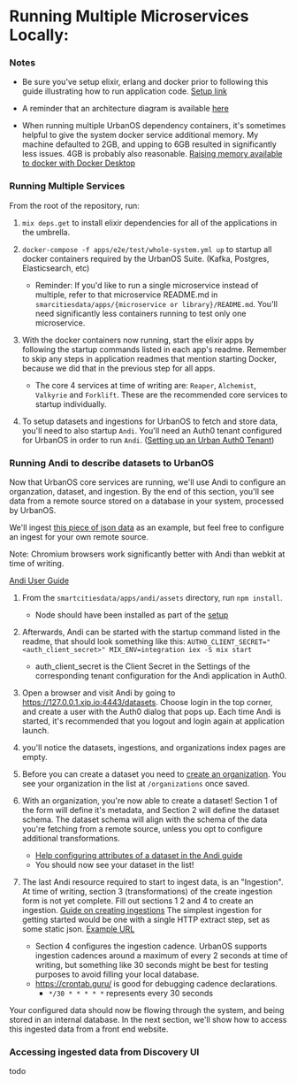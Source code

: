 # Running Multiple Microservices Locally:

### Notes

- Be sure you've setup elixir, erlang and docker prior to following this guide
  illustrating how to run application code. [Setup link](https://github.com/UrbanOS-Public/smartcitiesdata/wiki/Setup)

- A reminder that an architecture diagram is available [here](https://github.com/UrbanOS-Public/smartcitiesdata/blob/master/scdp_arch.png)

- When running multiple UrbanOS dependency containers, it's sometimes helpful to
  give the system docker service additional memory. My machine defaulted to 2GB,
  and upping to 6GB resulted in significantly less issues. 4GB is probably also
  reasonable. [Raising memory available to docker with Docker Desktop](https://forums.docker.com/t/how-to-increase-memory-size-that-is-available-for-a-docker-container/78483/2)

### Running Multiple Services

From the root of the repository, run:

1. `mix deps.get` to install elixir dependencies for all of the applications
   in the umbrella.

1. `docker-compose -f apps/e2e/test/whole-system.yml up` to startup all
   docker containers required by the UrbanOS Suite. (Kafka, Postgres, Elasticsearch, etc)

   - Reminder: If you'd like to run a single microservice instead of multiple,
     refer to that microservice README.md in `smarcitiesdata/apps/{microservice or library}/README.md`. You'll need significantly less containers running to test only
     one microservice.

1. With the docker containers now running, start the elixir apps by following
   the startup commands listed in each app's readme. Remember to skip any steps
   in application readmes that mention starting Docker, because we did that in the
   previous step for all apps.

   - The core 4 services at time of writing are: `Reaper`, `Alchemist`, `Valkyrie`
     and `Forklift`. These are the recommended core services to startup individually.

1. To setup datasets and ingestions for UrbanOS to fetch and store data, you'll
   need to also startup `Andi`. You'll need an Auth0 tenant configured for UrbanOS
   in order to run `Andi`. ([Setting up an Urban Auth0 Tenant](https://github.com/UrbanOS-Public/auth0-setup))

### Running Andi to describe datasets to UrbanOS

Now that UrbanOS core services are running, we'll use Andi to configure an
organzation, dataset, and ingestion. By the end of this section, you'll see data
from a remote source stored on a database in your system, processed by UrbanOS.

We'll ingest [this piece of json data](https://github.com/bmitchinson/json-endpoint/blob/main/meters_ingestionA.json)
as an example, but feel free to configure an ingest for your own remote source.

Note: Chromium browsers work significantly better with Andi than webkit at time of writing.

[Andi User Guide](<https://github.com/UrbanOS-Public/smartcitiesdata/wiki/Data-Curator-Interface-(ANDI)-User-Manual>)

1. From the `smartcitiesdata/apps/andi/assets` directory, run `npm install`.

   - Node should have been installed as part of the [setup](https://github.com/UrbanOS-Public/smartcitiesdata/wiki/Setup)

1. Afterwards, Andi can be started with the startup command listed in the readme,
   that should look something like this: `AUTH0_CLIENT_SECRET="<auth_client_secret>" MIX_ENV=integration iex -S mix start`

   - auth_client_secret is the Client Secret in the Settings of the corresponding tenant configuration for the Andi application in Auth0.

1. Open a browser and visit Andi by going to https://127.0.0.1.xip.io:4443/datasets.
   Choose login in the top corner, and create a user with the Auth0
   dialog that pops up. Each time Andi is started, it's recommended that you logout
   and login again at application launch.

1. you'll notice the datasets, ingestions, and organizations index pages are empty.

1. Before you can create a dataset you need to [create an organization](<https://github.com/UrbanOS-Public/smartcitiesdata/wiki/Data-Curator-Interface-(ANDI)-User-Manual#managing-organizations>). You see your organization in
   the list at `/organizations` once saved.

1. With an organization, you're now able to create a dataset! Section 1 of the
   form will define it's metadata, and Section 2 will define the dataset schema. The
   dataset schema will align with the schema of the data you're fetching from a
   remote source, unless you opt to configure additional transformations.

   - [Help configuring attributes of a dataset in the Andi guide](<https://github.com/UrbanOS-Public/smartcitiesdata/wiki/Data-Curator-Interface-(ANDI)-User-Manual#creating--modifying-datasets>)
   - You should now see your dataset in the list!

1. The last Andi resource required to start to ingest data, is an "Ingestion". At
   time of writing, section 3 (transformations) of the create ingestion form is
   not yet complete. Fill out sections 1 2 and 4 to create an ingestion.
   [Guide on creating ingestions](<https://github.com/UrbanOS-Public/smartcitiesdata/wiki/Data-Curator-Interface-(ANDI)-User-Manual#creating--modifying-ingestions>)
   The simplest ingestion for getting started would be one with a single HTTP extract
   step, set as some static json.
   [Example URL](https://raw.githubusercontent.com/bmitchinson/json-endpoint/main/meters_ingestionA.json)

   - Section 4 configures the ingestion cadence. UrbanOS supports ingestion cadences
     around a maximum of every 2 seconds at time of writing, but something like 30
     seconds might be best for testing purposes to avoid filling your local database.
   - https://crontab.guru/ is good for debugging cadence declarations.
     - `*/30 * * * * *` represents every 30 seconds

Your configured data should now be flowing through the system, and being stored in an
internal database. In the next section, we'll show how to access this ingested
data from a front end website.

### Accessing ingested data from Discovery UI

todo
